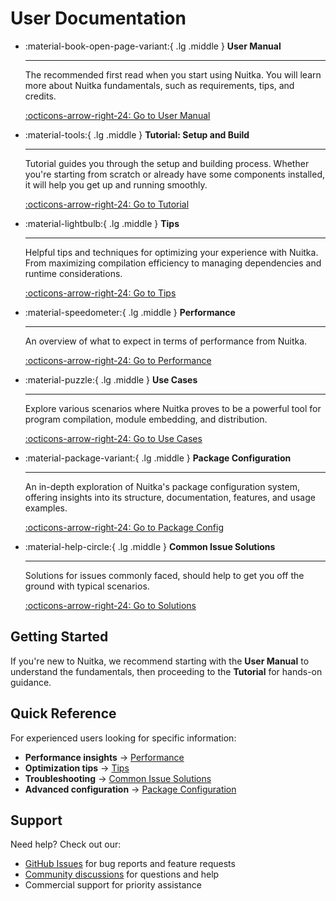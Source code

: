 # User Documentation

<div class="grid cards" markdown>

-   :material-book-open-page-variant:{ .lg .middle } **User Manual**

    ---

    The recommended first read when you start using Nuitka. You will learn more about Nuitka fundamentals, such as requirements, tips, and credits.

    [:octicons-arrow-right-24: Go to User Manual](user-manual.md)

-   :material-tools:{ .lg .middle } **Tutorial: Setup and Build**

    ---

    Tutorial guides you through the setup and building process. Whether you're starting from scratch or already have some components installed, it will help you get up and running smoothly.

    [:octicons-arrow-right-24: Go to Tutorial](tutorial-setup-and-build.md)

-   :material-lightbulb:{ .lg .middle } **Tips**

    ---

    Helpful tips and techniques for optimizing your experience with Nuitka. From maximizing compilation efficiency to managing dependencies and runtime considerations.

    [:octicons-arrow-right-24: Go to Tips](tips.md)

-   :material-speedometer:{ .lg .middle } **Performance**

    ---

    An overview of what to expect in terms of performance from Nuitka.

    [:octicons-arrow-right-24: Go to Performance](performance.md)

-   :material-puzzle:{ .lg .middle } **Use Cases**

    ---

    Explore various scenarios where Nuitka proves to be a powerful tool for program compilation, module embedding, and distribution.

    [:octicons-arrow-right-24: Go to Use Cases](use-cases.md)

-   :material-package-variant:{ .lg .middle } **Package Configuration**

    ---

    An in-depth exploration of Nuitka's package configuration system, offering insights into its structure, documentation, features, and usage examples.

    [:octicons-arrow-right-24: Go to Package Config](package-configuration.md)

-   :material-help-circle:{ .lg .middle } **Common Issue Solutions**

    ---

    Solutions for issues commonly faced, should help to get you off the ground with typical scenarios.

    [:octicons-arrow-right-24: Go to Solutions](common-issue-solutions.md)

</div>

## Getting Started

If you're new to Nuitka, we recommend starting with the **User Manual** to understand the fundamentals, then proceeding to the **Tutorial** for hands-on guidance.

## Quick Reference

For experienced users looking for specific information:

- **Performance insights** → [Performance](performance.md)
- **Optimization tips** → [Tips](tips.md)
- **Troubleshooting** → [Common Issue Solutions](common-issue-solutions.md)
- **Advanced configuration** → [Package Configuration](package-configuration.md)

## Support

Need help? Check out our:

- [GitHub Issues](https://github.com/Nuitka/Nuitka/issues) for bug reports and feature requests
- [Community discussions](https://github.com/Nuitka/Nuitka/discussions) for questions and help
- Commercial support for priority assistance
